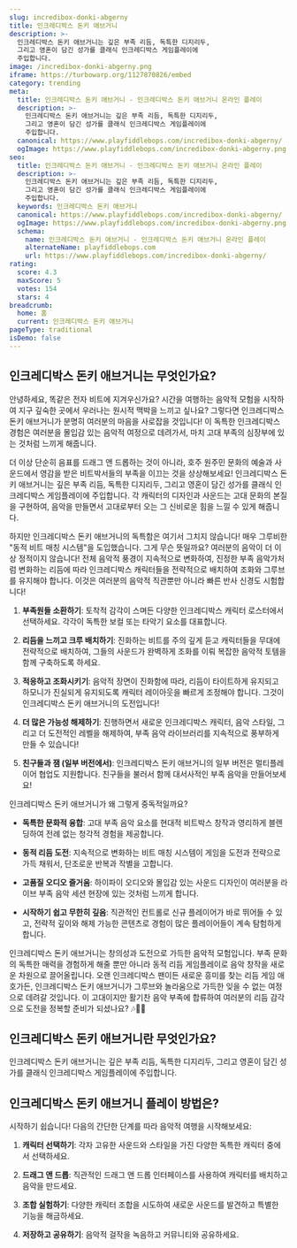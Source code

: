 ```yaml
---
slug: incredibox-donki-abgerny
title: 인크레디박스 돈키 애브거니
description: >-
  인크레디박스 돈키 애브거니는 깊은 부족 리듬, 독특한 디지리두, 
  그리고 영혼이 담긴 성가를 클래식 인크레디박스 게임플레이에 
  주입합니다.
image: /incredibox-donki-abgerny.png
iframe: https://turbowarp.org/1127870826/embed
category: trending
meta:
  title: 인크레디박스 돈키 애브거니 - 인크레디박스 돈키 애브거니 온라인 플레이
  description: >-
    인크레디박스 돈키 애브거니는 깊은 부족 리듬, 독특한 디지리두, 
    그리고 영혼이 담긴 성가를 클래식 인크레디박스 게임플레이에 
    주입합니다.
  canonical: https://www.playfiddlebops.com/incredibox-donki-abgerny/
  ogImage: https://www.playfiddlebops.com/incredibox-donki-abgerny.png
seo:
  title: 인크레디박스 돈키 애브거니 - 인크레디박스 돈키 애브거니 온라인 플레이
  description: >-
    인크레디박스 돈키 애브거니는 깊은 부족 리듬, 독특한 디지리두, 
    그리고 영혼이 담긴 성가를 클래식 인크레디박스 게임플레이에 
    주입합니다.
  keywords: 인크레디박스 돈키 애브거니
  canonical: https://www.playfiddlebops.com/incredibox-donki-abgerny/
  ogImage: https://www.playfiddlebops.com/incredibox-donki-abgerny.png
  schema:
    name: 인크레디박스 돈키 애브거니 - 인크레디박스 돈키 애브거니 온라인 플레이
    alternateName: playfiddlebops.com
    url: https://www.playfiddlebops.com/incredibox-donki-abgerny/
rating:
  score: 4.3
  maxScore: 5
  votes: 154
  stars: 4
breadcrumb:
  home: 홈
  current: 인크레디박스 돈키 애브거니
pageType: traditional
isDemo: false
---
```


## 인크레디박스 돈키 애브거니는 무엇인가요?

안녕하세요, 똑같은 전자 비트에 지겨우신가요? 시간을 여행하는 음악적 모험을 시작하여 지구 깊숙한 곳에서 우러나는 원시적 맥박을 느끼고 싶나요? 그렇다면 인크레디박스 돈키 애브거니가 분명히 여러분의 마음을 사로잡을 것입니다! 이 독특한 인크레디박스 경험은 여러분을 몰입감 있는 음악적 여정으로 데려가서, 마치 고대 부족의 심장부에 있는 것처럼 느끼게 해줍니다.

더 이상 단순히 음표를 드래그 앤 드롭하는 것이 아니라, 호주 원주민 문화의 예술과 사운드에서 영감을 받은 비트박서들의 부족을 이끄는 것을 상상해보세요! 인크레디박스 돈키 애브거니는 깊은 부족 리듬, 독특한 디지리두, 그리고 영혼이 담긴 성가를 클래식 인크레디박스 게임플레이에 주입합니다. 각 캐릭터의 디자인과 사운드는 고대 문화의 본질을 구현하여, 음악을 만들면서 고대로부터 오는 그 신비로운 힘을 느낄 수 있게 해줍니다.

하지만 인크레디박스 돈키 애브거니의 독특함은 여기서 그치지 않습니다! 매우 그루비한 "동적 비트 매칭 시스템"을 도입했습니다. 그게 무슨 뜻일까요? 여러분의 음악이 더 이상 정적이지 않습니다! 전체 음악적 풍경이 지속적으로 변화하여, 진정한 부족 음악가처럼 변화하는 리듬에 따라 인크레디박스 캐릭터들을 전략적으로 배치하여 조화와 그루브를 유지해야 합니다. 이것은 여러분의 음악적 직관뿐만 아니라 빠른 반사 신경도 시험합니다!

1. **부족원들 소환하기**: 토착적 감각이 스며든 다양한 인크레디박스 캐릭터 로스터에서 선택하세요. 각각이 독특한 보컬 또는 타악기 요소를 대표합니다.

2. **리듬을 느끼고 크루 배치하기**: 진화하는 비트를 주의 깊게 듣고 캐릭터들을 무대에 전략적으로 배치하여, 그들의 사운드가 완벽하게 조화를 이뤄 복잡한 음악적 토템을 함께 구축하도록 하세요.

3. **적응하고 조화시키기**: 음악적 장면이 진화함에 따라, 리듬이 타이트하게 유지되고 하모니가 진실되게 유지되도록 캐릭터 레이아웃을 빠르게 조정해야 합니다. 그것이 인크레디박스 돈키 애브거니의 도전입니다!

4. **더 많은 가능성 해제하기**: 진행하면서 새로운 인크레디박스 캐릭터, 음악 스타일, 그리고 더 도전적인 레벨을 해제하여, 부족 음악 라이브러리를 지속적으로 풍부하게 만들 수 있습니다!

5. **친구들과 잼 (일부 버전에서)**: 인크레디박스 돈키 애브거니의 일부 버전은 멀티플레이어 협업도 지원합니다. 친구들을 불러서 함께 대서사적인 부족 음악을 만들어보세요!

인크레디박스 돈키 애브거니가 왜 그렇게 중독적일까요?

- **독특한 문화적 융합**: 고대 부족 음악 요소를 현대적 비트박스 창작과 영리하게 블렌딩하여 전례 없는 청각적 경험을 제공합니다.

- **동적 리듬 도전**: 지속적으로 변화하는 비트 매칭 시스템이 게임을 도전과 전략으로 가득 채워서, 단조로운 반복과 작별을 고합니다.

- **고품질 오디오 즐거움**: 하이파이 오디오와 몰입감 있는 사운드 디자인이 여러분을 라이브 부족 음악 세션 현장에 있는 것처럼 느끼게 합니다.

- **시작하기 쉽고 무한히 깊음**: 직관적인 컨트롤로 신규 플레이어가 바로 뛰어들 수 있고, 전략적 깊이와 해제 가능한 콘텐츠로 경험이 많은 플레이어들이 계속 탐험하게 합니다.

인크레디박스 돈키 애브거니는 창의성과 도전으로 가득한 음악적 모험입니다. 부족 문화의 독특한 매력을 경험하게 해줄 뿐만 아니라 동적 리듬 게임플레이로 음악 창작을 새로운 차원으로 끌어올립니다. 오랜 인크레디박스 팬이든 새로운 흥미를 찾는 리듬 게임 애호가든, 인크레디박스 돈키 애브거니가 그루브와 놀라움으로 가득한 잊을 수 없는 여정으로 데려갈 것입니다. 이 고대이지만 활기찬 음악 부족에 합류하여 여러분의 리듬 감각으로 도전을 정복할 준비가 되셨나요? 🎶🎤🎼

## 인크레디박스 돈키 애브거니란 무엇인가요?

인크레디박스 돈키 애브거니는 깊은 부족 리듬, 독특한 디지리두, 그리고 영혼이 담긴 성가를 클래식 인크레디박스 게임플레이에 주입합니다.

## 인크레디박스 돈키 애브거니 플레이 방법은?

시작하기 쉽습니다! 다음의 간단한 단계를 따라 음악적 여행을 시작해보세요:

1. **캐릭터 선택하기**: 각자 고유한 사운드와 스타일을 가진 다양한 독특한 캐릭터 중에서 선택하세요.

2. **드래그 앤 드롭**: 직관적인 드래그 앤 드롭 인터페이스를 사용하여 캐릭터를 배치하고 음악을 만드세요.

3. **조합 실험하기**: 다양한 캐릭터 조합을 시도하여 새로운 사운드를 발견하고 특별한 기능을 해금하세요.

4. **저장하고 공유하기**: 음악적 걸작을 녹음하고 커뮤니티와 공유하세요.